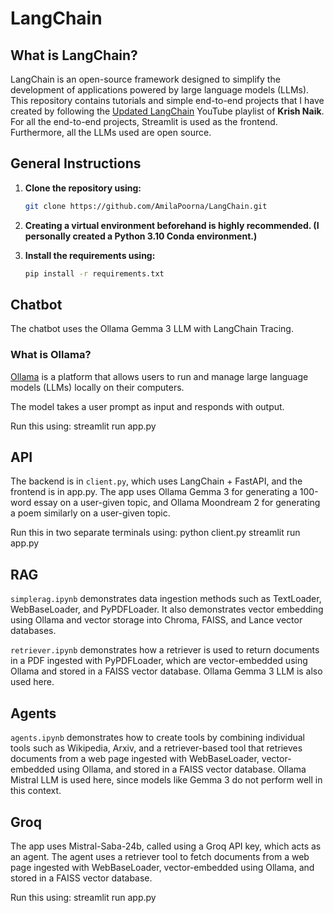 # LangChain

## What is LangChain?

LangChain is an open-source framework designed to simplify the development of applications powered by large language models (LLMs).
This repository contains tutorials and simple end-to-end projects that I have created by following the [Updated LangChain](https://www.youtube.com/watch?v=KmQOlg5YfU0&list=PLZoTAELRMXVOQPRG7VAuHL--y97opD5GQ) YouTube playlist of **Krish Naik**.
For all the end-to-end projects, Streamlit is used as the frontend. Furthermore, all the LLMs used are open source.

## General Instructions

1. **Clone the repository using:**
   ```bash
   git clone https://github.com/AmilaPoorna/LangChain.git

2. **Creating a virtual environment beforehand is highly recommended. (I personally created a Python 3.10 Conda environment.)**

3. **Install the requirements using:**
   ```bash
   pip install -r requirements.txt

## Chatbot

The chatbot uses the Ollama Gemma 3 LLM with LangChain Tracing.

### What is Ollama?
[Ollama](https://github.com/ollama/ollama) is a platform that allows users to run and manage large language models (LLMs) locally on their computers.

The model takes a user prompt as input and responds with output.

Run this using:
streamlit run app.py

## API

The backend is in `client.py`, which uses LangChain + FastAPI, and the frontend is in app.py.
The app uses Ollama Gemma 3 for generating a 100-word essay on a user-given topic, and Ollama Moondream 2 for generating a poem similarly on a user-given topic.

Run this in two separate terminals using:
python client.py
streamlit run app.py

## RAG
`simplerag.ipynb` demonstrates data ingestion methods such as TextLoader, WebBaseLoader, and PyPDFLoader.
It also demonstrates vector embedding using Ollama and vector storage into Chroma, FAISS, and Lance vector databases.

`retriever.ipynb` demonstrates how a retriever is used to return documents in a PDF ingested with PyPDFLoader, which are vector-embedded using Ollama and stored in a FAISS vector database. Ollama Gemma 3 LLM is also used here.

## Agents
`agents.ipynb` demonstrates how to create tools by combining individual tools such as Wikipedia, Arxiv, and a retriever-based tool that retrieves documents from a web page ingested with WebBaseLoader, vector-embedded using Ollama, and stored in a FAISS vector database.
Ollama Mistral LLM is used here, since models like Gemma 3 do not perform well in this context.

## Groq
The app uses Mistral-Saba-24b, called using a Groq API key, which acts as an agent. The agent uses a retriever tool to fetch documents from a web page ingested with WebBaseLoader, vector-embedded using Ollama, and stored in a FAISS vector database.

Run this using:
streamlit run app.py
